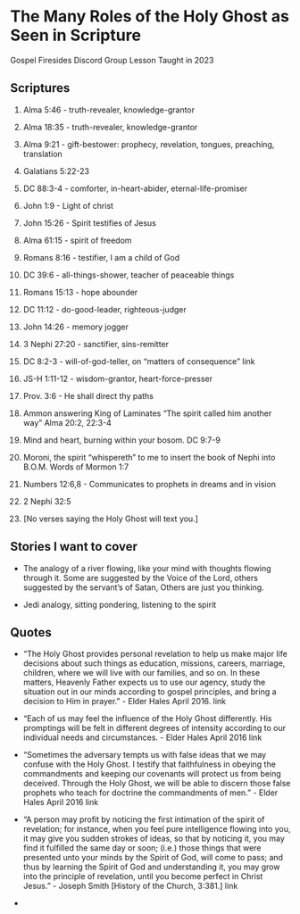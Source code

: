 # The Many Roles of the Holy Ghost as Seen in Scripture
Gospel Firesides Discord Group Lesson Taught in 2023

## Scriptures
1. Alma 5:46 - truth-revealer, knowledge-grantor  

2. Alma 18:35 - truth-revealer, knowledge-grantor

3. Alma 9:21 - gift-bestower: prophecy, revelation, tongues, preaching, translation

4. Galatians 5:22-23

5. DC 88:3-4 - comforter, in-heart-abider, eternal-life-promiser

6. John 1:9 - Light of christ

7. John 15:26 - Spirit testifies of Jesus

8. Alma 61:15 - spirit of freedom

9. Romans 8:16 - testifier, I am a child of God

10. DC 39:6 - all-things-shower, teacher of peaceable things

11. Romans 15:13 - hope abounder

12. DC 11:12 - do-good-leader, righteous-judger

13. John 14:26 - memory jogger

14. 3 Nephi 27:20 - sanctifier, sins-remitter

15. DC 8:2-3 - will-of-god-teller, on “matters of consequence” link

16. JS-H 1:11-12 - wisdom-grantor, heart-force-presser

17. Prov. 3:6 - He shall direct thy paths

18. Ammon answering King of Laminates “The spirit called him another way” Alma 20:2, 22:3-4

19. Mind and heart, burning within your bosom. DC 9:7-9

20. Moroni, the spirit “whispereth” to me to insert the book of Nephi into B.O.M. Words of Mormon 1:7

21. Numbers 12:6,8 - Communicates to prophets in dreams and in vision

22. 2 Nephi 32:5

23. [No verses saying the Holy Ghost will text you.]

  

## Stories I want to cover

* The analogy of a river flowing, like your mind with thoughts flowing through it. Some are suggested by the Voice of the Lord, others suggested by the servant’s of Satan, Others are just you thinking.

* Jedi analogy, sitting pondering, listening to the spirit

  

## Quotes 

* “The Holy Ghost provides personal revelation to help us make major life decisions about such things as education, missions, careers, marriage, children, where we will live with our families, and so on. In these matters, Heavenly Father expects us to use our agency, study the situation out in our minds according to gospel principles, and bring a decision to Him in prayer.” - Elder Hales April 2016. link

* “Each of us may feel the influence of the Holy Ghost differently. His promptings will be felt in different degrees of intensity according to our individual needs and circumstances. - Elder Hales April 2016 link

* “Sometimes the adversary tempts us with false ideas that we may confuse with the Holy Ghost. I testify that faithfulness in obeying the commandments and keeping our covenants will protect us from being deceived. Through the Holy Ghost, we will be able to discern those false prophets who teach for doctrine the commandments of men.” - Elder Hales April 2016 link

* “A person may profit by noticing the first intimation of the spirit of revelation; for instance, when you feel pure intelligence flowing into you, it may give you sudden strokes of ideas, so that by noticing it, you may find it fulfilled the same day or soon; (i.e.) those things that were presented unto your minds by the Spirit of God, will come to pass; and thus by learning the Spirit of God and understanding it, you may grow into the principle of revelation, until you become perfect in Christ Jesus.” - Joseph Smith [History of the Church, 3:381.] link

*